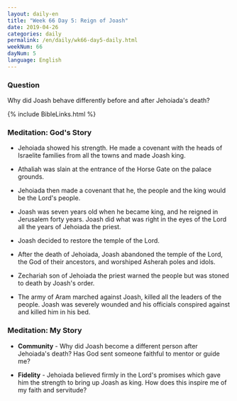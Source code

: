 ```yaml
---
layout: daily-en
title: "Week 66 Day 5: Reign of Joash"
date: 2019-04-26 
categories: daily
permalink: /en/daily/wk66-day5-daily.html
weekNum: 66
dayNum: 5
language: English
---
```


### Question     
Why did Joash behave differently before and after Jehoiada's death?

{% include BibleLinks.html %} 

### Meditation: God's Story   
+ Jehoiada showed his strength. He made a covenant with the heads of Israelite families from all the towns and made Joash king. 

+ Athaliah was slain at the entrance of the Horse Gate on the palace grounds. 

+ Jehoiada then made a covenant that he, the people and the king would be the Lord's people. 

+ Joash was seven years old when he became king, and he reigned in Jerusalem forty years. Joash did what was right in the eyes of the Lord all the years of Jehoiada the priest. 

+ Joash decided to restore the temple of the Lord. 

+ After the death of Jehoiada, Joash abandoned the temple of the Lord, the God of their ancestors, and worshiped Asherah poles and idols. 

+ Zechariah son of Jehoiada the priest warned the people but was stoned to death by Joash's order. 

+ The army of Aram marched against Joash, killed all the leaders of the people. Joash was severely wounded and his officials conspired against and killed him in his bed. 

### Meditation: My Story   
+ **Community** - Why did Joash become a different person after Jehoiada's death? Has God sent someone faithful to mentor or guide me? 

+ **Fidelity** - Jehoiada believed firmly in the Lord's promises which gave him the strength to bring up Joash as king. How does this inspire me of my faith and servitude? 
